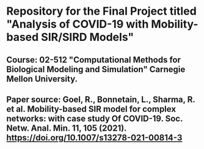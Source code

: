 # Repository for the Final Project titled "Analysis of COVID-19 with Mobility-based SIR/SIRD Models"
## Course: 02-512 "Computational Methods for Biological Modeling and Simulation" Carnegie Mellon University.
## Paper source: Goel, R., Bonnetain, L., Sharma, R. et al. Mobility-based SIR model for complex networks: with case study Of COVID-19. Soc. Netw. Anal. Min. 11, 105 (2021). https://doi.org/10.1007/s13278-021-00814-3
